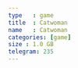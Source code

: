 ```yaml
---
type   : game
title  : Catwoman
name   : Catwoman
categories: [game]
size : 1.0 GB
telegram: 235
---
```




